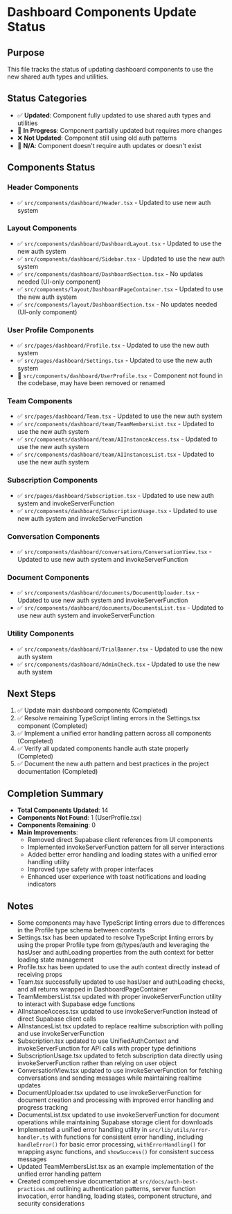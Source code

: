 # Dashboard Components Update Status

## Purpose
This file tracks the status of updating dashboard components to use the new shared auth types and utilities.

## Status Categories
- ✅ **Updated**: Component fully updated to use shared auth types and utilities
- 🔄 **In Progress**: Component partially updated but requires more changes
- ❌ **Not Updated**: Component still using old auth patterns
- 🚫 **N/A**: Component doesn't require auth updates or doesn't exist

## Components Status

### Header Components
- ✅ `src/components/dashboard/Header.tsx` - Updated to use new auth system

### Layout Components
- ✅ `src/components/dashboard/DashboardLayout.tsx` - Updated to use the new auth system
- ✅ `src/components/dashboard/Sidebar.tsx` - Updated to use the new auth system
- ✅ `src/components/dashboard/DashboardSection.tsx` - No updates needed (UI-only component)
- ✅ `src/components/layout/DashboardPageContainer.tsx` - Updated to use the new auth system
- ✅ `src/components/layout/DashboardSection.tsx` - No updates needed (UI-only component)

### User Profile Components
- ✅ `src/pages/dashboard/Profile.tsx` - Updated to use the new auth system
- ✅ `src/pages/dashboard/Settings.tsx` - Updated to use the new auth system
- 🚫 `src/components/dashboard/UserProfile.tsx` - Component not found in the codebase, may have been removed or renamed

### Team Components
- ✅ `src/pages/dashboard/Team.tsx` - Updated to use the new auth system
- ✅ `src/components/dashboard/team/TeamMembersList.tsx` - Updated to use the new auth system
- ✅ `src/components/dashboard/team/AIInstanceAccess.tsx` - Updated to use the new auth system
- ✅ `src/components/dashboard/team/AIInstancesList.tsx` - Updated to use the new auth system

### Subscription Components
- ✅ `src/pages/dashboard/Subscription.tsx` - Updated to use new auth system and invokeServerFunction
- ✅ `src/components/dashboard/SubscriptionUsage.tsx` - Updated to use new auth system and invokeServerFunction

### Conversation Components
- ✅ `src/components/dashboard/conversations/ConversationView.tsx` - Updated to use new auth system and invokeServerFunction

### Document Components
- ✅ `src/components/dashboard/documents/DocumentUploader.tsx` - Updated to use new auth system and invokeServerFunction
- ✅ `src/components/dashboard/documents/DocumentsList.tsx` - Updated to use new auth system and invokeServerFunction

### Utility Components
- ✅ `src/components/dashboard/TrialBanner.tsx` - Updated to use the new auth system
- ✅ `src/components/dashboard/AdminCheck.tsx` - Updated to use the new auth system

## Next Steps
1. ✅ Update main dashboard components (Completed)
2. ✅ Resolve remaining TypeScript linting errors in the Settings.tsx component (Completed)
3. ✅ Implement a unified error handling pattern across all components (Completed)
4. ✅ Verify all updated components handle auth state properly (Completed)
5. ✅ Document the new auth pattern and best practices in the project documentation (Completed)

## Completion Summary
- **Total Components Updated**: 14
- **Components Not Found**: 1 (UserProfile.tsx)
- **Components Remaining**: 0 
- **Main Improvements**:
  - Removed direct Supabase client references from UI components
  - Implemented invokeServerFunction pattern for all server interactions
  - Added better error handling and loading states with a unified error handling utility
  - Improved type safety with proper interfaces
  - Enhanced user experience with toast notifications and loading indicators

## Notes
- Some components may have TypeScript linting errors due to differences in the Profile type schema between contexts
- Settings.tsx has been updated to resolve TypeScript linting errors by using the proper Profile type from @/types/auth and leveraging the hasUser and authLoading properties from the auth context for better loading state management
- Profile.tsx has been updated to use the auth context directly instead of receiving props 
- Team.tsx successfully updated to use hasUser and authLoading checks, and all returns wrapped in DashboardPageContainer 
- TeamMembersList.tsx updated with proper invokeServerFunction utility to interact with Supabase edge functions
- AIInstanceAccess.tsx updated to use invokeServerFunction instead of direct Supabase client calls
- AIInstancesList.tsx updated to replace realtime subscription with polling and use invokeServerFunction 
- Subscription.tsx updated to use UnifiedAuthContext and invokeServerFunction for API calls with proper type definitions
- SubscriptionUsage.tsx updated to fetch subscription data directly using invokeServerFunction rather than relying on user object
- ConversationView.tsx updated to use invokeServerFunction for fetching conversations and sending messages while maintaining realtime updates
- DocumentUploader.tsx updated to use invokeServerFunction for document creation and processing with improved error handling and progress tracking
- DocumentsList.tsx updated to use invokeServerFunction for document operations while maintaining Supabase storage client for downloads 
- Implemented a unified error handling utility in `src/lib/utils/error-handler.ts` with functions for consistent error handling, including `handleError()` for basic error processing, `withErrorHandling()` for wrapping async functions, and `showSuccess()` for consistent success messages
- Updated TeamMembersList.tsx as an example implementation of the unified error handling pattern 
- Created comprehensive documentation at `src/docs/auth-best-practices.md` outlining authentication patterns, server function invocation, error handling, loading states, component structure, and security considerations 